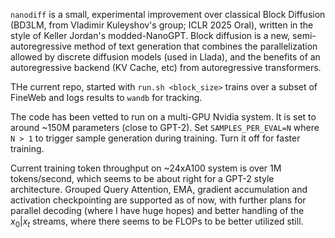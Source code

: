 `nanodiff` is a small, experimental improvement over classical Block Diffusion (BD3LM, from Vladimir Kuleyshov's group; ICLR 2025 Oral), written in the style of Keller Jordan's modded-NanoGPT. 
Block diffusion is a new, semi-autoregressive method of text generation that combines the parallelization allowed by discrete diffusion models (used in Llada), and the benefits of an autoregressive backend (KV Cache, etc) from autoregressive transformers.

THe current repo, started with `run.sh <block_size>` trains over a subset of FineWeb and logs results to `wandb` for tracking. 

The code has been vetted to run on a multi-GPU Nvidia system. It is set to around ~150M parameters (close to GPT-2). Set `SAMPLES_PER_EVAL=N` where `N > 1` to trigger sample generation during training. Turn it off for faster training. 

Current training token throughput on ~24xA100 system is over 1M tokens/second, which seems to be about right for a GPT-2 style architecture. 
Grouped Query Attention, EMA, gradient accumulation and activation checkpointing are supported as of now, with further plans for parallel decoding (where I have huge hopes) and better handling of the $x_0 | x_t$ streams, where there seems to be FLOPs to be better utilized still. 


